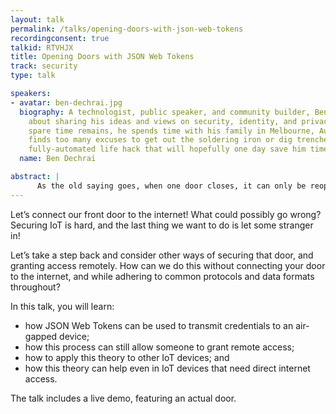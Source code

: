 ```yaml
---
layout: talk
permalink: /talks/opening-doors-with-json-web-tokens
recordingconsent: true
talkid: RTVHJX
title: Opening Doors with JSON Web Tokens
track: security
type: talk

speakers:
- avatar: ben-dechrai.jpg
  biography: A technologist, public speaker, and community builder, Ben is passionate
    about sharing his ideas and views on security, identity, and privacy. In what
    spare time remains, he spends time with his family in Melbourne, Australia, and
    finds too many excuses to get out the soldering iron or dig trenches for the next
    fully-automated life hack that will hopefully one day save him time.
  name: Ben Dechrai

abstract: | 
      As the old saying goes, when one door closes, it can only be reopened when identify yourself with a valid JSON Web Token.This talk introduces JWT, secure authentication, and delegated authority, to demonstrate how to secure IoT devices without exposing them to the internet.
---
```


Let’s connect our front door to the internet! What could possibly go wrong? Securing IoT is hard, and the last thing we want to do is let some stranger in!

Let’s take a step back and consider other ways of securing that door, and granting access remotely. How can we do this without connecting your door to the internet, and while adhering to common protocols and data formats throughout?

In this talk, you will learn:
* how JSON Web Tokens can be used to transmit credentials to an air-gapped device;
* how this process can still allow someone to grant remote access;
* how to apply this theory to other IoT devices; and
* how this theory can help even in IoT devices that need direct internet access.

The talk includes a live demo, featuring an actual door.
